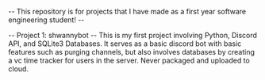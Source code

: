 -- This repository is for projects that I have made as a first year software engineering student! --

-- Project 1: shwannybot --
This is my first project involving Python, Discord API, and SQLite3 Databases. It serves as a basic discord bot with basic features such as purging channels, but also involves databases by creating a vc time tracker for users in the server. Never packaged and uploaded to cloud.
